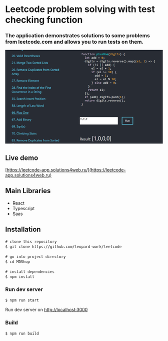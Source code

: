 # Leetcode problem solving with test checking function

### The application demonstrates solutions to some problems from leetcode.com and allows you to run tests on them.

![preview](preview.png)

## Live demo

[https://leetcode-app.solutions4web.ru/](https://leetcode-app.solutions4web.ru)

## Main Libraries

- React
- Typescript
- Saas

## Installation

```shell
# clone this repository
$ git clone https://github.com/leopard-work/leetcode

# go into project directory
$ cd MDShop

# install dependencies
$ npm install
```

### Run dev server

```shell
$ npm run start
```

Run dev server on [http://localhost:3000](http://localhost:3000)

### Build

```shell
$ npm run build
```